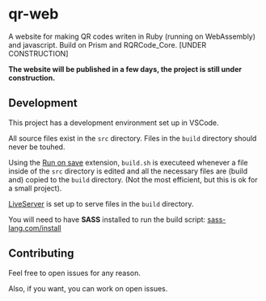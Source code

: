# qr-web
A website for making QR codes writen in Ruby (running on WebAssembly) and javascript. Build on Prism and RQRCode_Core. [UNDER CONSTRUCTION]

**The website will be published in a few days, the project is still under construction.**

## Development
This project has a development environment set up in VSCode.

All source files exist in the `src` directory. Files in the `build` directory should never be touhed.

Using the [Run on save](https://marketplace.visualstudio.com/items?itemName=emeraldwalk.RunOnSave) extension, `build.sh` is executeed whenever a file inside of the `src` directory is edited and all the necessary files are (build and) copied to the `build` directory. (Not the most efficient, but this is ok for a small project).

[LiveServer](https://marketplace.visualstudio.com/items?itemName=ritwickdey.LiveServer) is set up to serve files in the `build` directory. 

You will need to have **SASS** installed to run the build script: [sass-lang.com/install](https://sass-lang.com/install)

## Contributing
Feel free to open issues for any reason.

Also, if you want, you can work on open issues.
